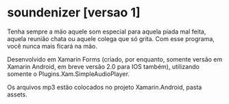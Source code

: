 # soundenizer [versao 1]
Tenha sempre a mão aquele som especial para aquela piada mal feita, aquela reunião chata ou aquele colega que só grita.
Com esse programa, você nunca mais ficará na mão.

Desenvolvido em Xamarin Forms (criado, por enquanto, somente versão em Xamarin Android, em breve versão 2.0 para IOS também), utilizando somente o Plugins.Xam.SimpleAudioPlayer.

Os arquivos mp3 estão colocados no projeto Xamarin.Android, pasta assets.
